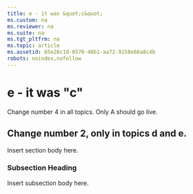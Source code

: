 ```yaml
---
title: e - it was &quot;c&quot;
ms.custom: na
ms.reviewer: na
ms.suite: na
ms.tgt_pltfrm: na
ms.topic: article
ms.assetid: 65e28c1d-0570-48b1-aa72-9158e66a8c4b
robots: noindex,nofollow
---
```

# e - it was &quot;c&quot;
Change number 4 in all topics. Only A should go live.

## Change number 2, only in topics d and e.
Insert section body here.

### Subsection Heading
Insert subsection body here.

